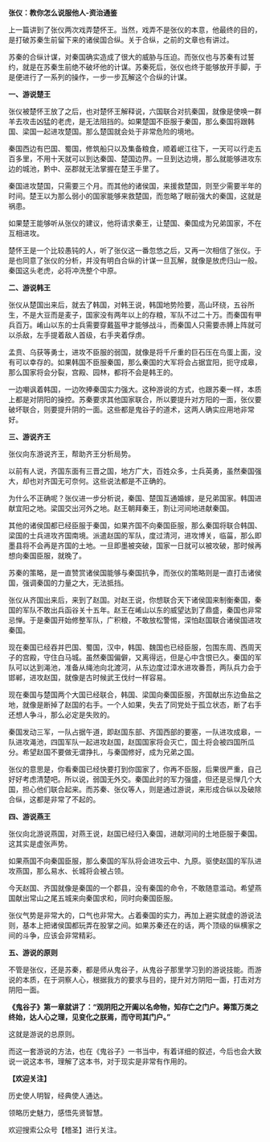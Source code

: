 **张仪：教你怎么说服他人-资治通鉴**

上一篇讲到了张仪两次戏弄楚怀王。当然，戏弄不是张仪的本意，他最终的目的，是打破苏秦生前留下来的诸侯国合纵。关于合纵，之前的文章也有讲过。

苏秦的合纵计谋，对秦国确实造成了很大的威胁与压迫。而张仪也与苏秦有过誓约，就是在苏秦生前绝不破坏他的计谋。苏秦死后，张仪也终于能够放开手脚，于是便进行了一系列的操作，一步一步瓦解这个合纵的计谋。

**一、游说楚王**

张仪被楚怀王放了之后，也对楚怀王解释说，六国联合对抗秦国，就像是使唤一群羊去攻击凶猛的老虎，是无法阻挡的。如果楚国不臣服于秦国，那么秦国将跟韩国、梁国一起进攻楚国。那么楚国就会处于非常危险的境地。

秦国西边有巴国、蜀国，修筑船只以及集备粮食，顺着岷江往下，一天可以行走五百多里，不用十天就可以到达秦国、楚国边界。一旦到达边境，那么就能够进攻东边的城池，黔中、巫郡就无法掌握在楚王手里了。

秦国进攻楚国，只需要三个月。而其他的诸侯国，来援救楚国，则至少需要半年的时间。楚王以为那么弱小的国家能够来救楚国，而忽略了眼前强大的秦国，这就是祸患。

如果楚王能够听从张仪的建议，他将请求秦王，让楚国、秦国成为兄弟国家，不在互相进攻。

楚怀王是一个比较愚钝的人，听了张仪这一番忽悠之后，又再一次相信了张仪。于是也同意了张仪的分析，并没有明白合纵的计谋一旦瓦解，就像是放虎归山一般。秦国这头老虎，必将冲洗整个中原。

**二、游说韩王**

张仪从楚国出来后，就去了韩国，对韩王说，韩国地势险要，高山环绕，五谷所生，不是大豆而是麦子，国家没有两年以上的存粮，军队不过二十万。而秦国有甲兵百万。崤山以东的士兵需要穿戴盔甲才能够战斗，而秦国人只需要赤膊上阵就可以杀敌，左手提着敌人首级，右手夹着俘虏。

孟贲、乌获等勇士，进攻不臣服的弱国，就像是将千斤重的巨石压在鸟蛋上面，没有可以幸存的。如果韩国不臣服秦国，那么秦国的大军将会占据宜阳，扼守成皋，那么国家将会分裂，宫殿、园林，都将不会是韩王的。

一边嘲讽着韩国，一边吹捧秦国实力强大。这种游说的方式，也跟苏秦一样，本质上都是对阴阳的操控。苏秦要求其他国家联合，所以要提升对方阳的一面，张仪要破坏联合，则要提升阴的一面。这些都是鬼谷子的道术，这两人确实应用地非常好。

**三、游说齐王**

张仪向东游说齐王，帮助齐王分析局势。

以前有人说，齐国东面有三晋之国，地方广大，百姓众多，士兵英勇，虽然秦国强大，却也对齐国无可奈何。这些说法都是不正确的。

为什么不正确呢？张仪进一步分析说，秦国、楚国互通婚嫁，是兄弟国家。韩国进献宜阳之地。梁国交出河外之地。赵王朝拜秦王，割让河间地进献秦国。

其他的诸侯国都已经臣服于秦国，如果齐国不向秦国臣服，那么秦国将联合韩国、梁国的士兵进攻齐国南境。派遣赵国的军队，度过清河，进攻博关，临菑，那么即墨县将不会再是齐国的土地。一旦即墨被突破，国家一日就可以被攻破，那时候再想向秦国臣服，就晚了。

苏秦的策略，是一直赞赏诸侯国能够与秦国抗争，而张仪的策略则是一直打击诸侯国，强调秦国的力量之大，无法抵挡。

张仪从齐国出来后，来到了赵国。对赵王说，你想联合天下诸侯国来制衡秦国，秦国的军队不敢出兵函谷关十五年。赵王在崤山以东的威望达到了鼎盛，秦国也非常忌惮。于是秦国开始修整军队，广积粮，不敢放松警惕，深怕赵国联合诸侯国进攻秦国。

现在秦国已经吞并巴国、蜀国，汉中，韩国、魏国也已经臣服，包围东周、西周天子的宫殿，守住白马城。虽然秦国偏僻，又离得远，但是心中含恨已久。秦国的军队可以达到渑池，准备从绳池向北渡河，从东边度过漳水进攻番吾，两队兵力会于邯郸，进攻赵国，就像是古时候武王伐纣一样容易。

现在秦国与楚国两个大国已经联合，韩国、梁国向秦国臣服，齐国献出东边鱼盐之地，就像是断掉了赵国的右手。一个人如果，失去了同党处于孤立状态，断了右手还想人争斗，那么必定是失败的。

秦国发动三军，一队占据午道，即赵国东部、齐国西部的要塞，一队进攻成皋，一队进攻渑池，四国军队一起进攻赵国，赵国国家将会灭亡，国土将会被四国所瓜分。希望赵国不要做无谓挣扎，与秦国修好，成为兄弟之国。

张仪的意思是，你看秦国已经快要打到你国家了，你再不臣服，后果很严重，自己好好考虑清楚吧。所以说，弱国无外交。秦国此时的军力强盛，但还是忌惮几个大国，担心他们联合起来。而苏秦、张仪等人，则是通过游说，来形成合纵以及破除合纵，这都是非常了不起的。

**四、游说燕王**

张仪向北游说燕国，对燕王说，赵国已经归入秦国，进献河间的土地臣服于秦国。这其实是虚张声势。

如果燕国不向秦国臣服，那么秦国的军队将会进攻云中、九原。驱使赵国的军队进攻燕国，那么易水、长城将会被占领。

今天赵国、齐国就像是秦国的一个郡县，没有秦国的命令，不敢随意滥动。希望燕国献出常山之尾五城来向秦国求和，同时向秦国臣服。

张仪气势是非常大的，口气也非常大。占着秦国的实力，再加上避实就虚的游说法则，基本上把诸侯国都玩弄在股掌之间。如果苏秦还在的话，两个顶级的纵横家之间的斗争，应该会非常精彩。

**五、游说的原则**

不管是张仪，还是苏秦，都是师从鬼谷子，从鬼谷子那里学习到的游说技能。而游说的本质，在于洞察人心，根据我方的要求与目的，提升对方阴阳一面，打击对方阴阳一面。

**《鬼谷子》第一章就讲了：“观阴阳之开阖以名命物，知存亡之门户。筹策万类之终始，达人心之理，见变化之朕焉，而守司其门户。”**

这就是游说的总原则。

而这一套游说的方法，也在《鬼谷子》一书当中，有着详细的叙述，今后也会大致说一说这本书，理解了这本书，对于现实是非常有作用的。

**【欢迎关注】**

历史使人明智，经典使人通达。

领略历史魅力，感悟先贤智慧。

欢迎搜索公众号【稽圣】进行关注。
